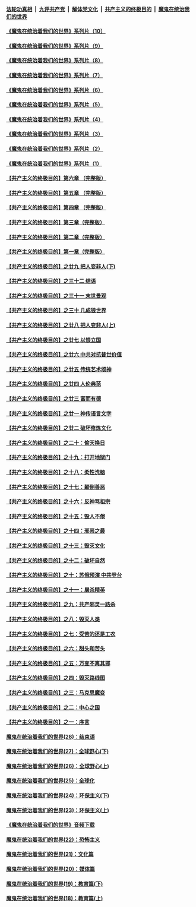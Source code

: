 ####  [法轮功真相](../../../../basic/blob/master/README.md?t=08272331) &nbsp;|&nbsp; [九评共产党](../../../../9ping.md/blob/master/README.md?t=08272331) &nbsp;|&nbsp; [解体党文化](../../../../jtdwh.md/blob/master/README.md?t=08272331)  &nbsp;|&nbsp; [共产主义的终极目的](../../../../gczydzjmd.md/blob/master/README.md?t=08272331) &nbsp;|&nbsp; [魔鬼在统治我们的世界](../../../../mgztzwmdsj.md/blob/master/README.md?t=08272331) 

#### [《魔鬼在统治着我们的世界》系列片（10）](../pages/nsc422/n12292670.md?t=08272331) 

#### [《魔鬼在统治着我们的世界》系列片（9）](../pages/nsc422/n12290859.md?t=08272331) 

#### [《魔鬼在统治着我们的世界》系列片（8）](../pages/nsc422/n12287445.md?t=08272331) 

#### [《魔鬼在统治着我们的世界》系列片（7）](../pages/nsc422/n12283425.md?t=08272331) 

#### [《魔鬼在统治着我们的世界》系列片（6）](../pages/nsc422/n12282314.md?t=08272331) 

#### [《魔鬼在统治着我们的世界》系列片（5）](../pages/nsc422/n12281419.md?t=08272331) 

#### [《魔鬼在统治着我们的世界》系列片（4）](../pages/nsc422/n12274024.md?t=08272331) 

#### [《魔鬼在统治着我们的世界》系列片（3）](../pages/nsc422/n12271322.md?t=08272331) 

#### [《魔鬼在统治着我们的世界》系列片（2）](../pages/nsc422/n12269049.md?t=08272331) 

#### [《魔鬼在统治着我们的世界》系列片（1）](../pages/nsc422/n12267575.md?t=08272331) 

#### [【共产主义的终极目的】第六章 （完整版）](../pages/nsc422/n11428913.md?t=08272331) 

#### [【共产主义的终极目的】第五章 （完整版）](../pages/nsc422/n11428912.md?t=08272331) 

#### [【共产主义的终极目的】第四章 （完整版）](../pages/nsc422/n11428907.md?t=08272331) 

#### [【共产主义的终极目的】第三章（完整版）](../pages/nsc422/n11428848.md?t=08272331) 

#### [【共产主义的终极目的】第二章（完整版）](../pages/nsc422/n11428831.md?t=08272331) 

#### [【共产主义的终极目的】第一章（完整版）](../pages/nsc422/n11417651.md?t=08272331) 

#### [【共产主义的终极目的】之廿九 把人变非人(下)](../pages/nsc422/n11344140.md?t=08272331) 

#### [【共产主义的终极目的】之三十二 结语](../pages/nsc422/n11360535.md?t=08272331) 

#### [【共产主义的终极目的】之三十一 末世景观](../pages/nsc422/n11351129.md?t=08272331) 

#### [【共产主义的终极目的】之三十 几成狼世界](../pages/nsc422/n11348280.md?t=08272331) 

#### [【共产主义的终极目的】之廿八 把人变非人(上)](../pages/nsc422/n11340492.md?t=08272331) 

#### [【共产主义的终极目的】之廿七 以恨立国](../pages/nsc422/n11336944.md?t=08272331) 

#### [【共产主义的终极目的】之廿六 中共对抗普世价值](../pages/nsc422/n11324785.md?t=08272331) 

#### [【共产主义的终极目的】之廿五 传统艺术颂神](../pages/nsc422/n11296396.md?t=08272331) 

#### [【共产主义的终极目的】之廿四 人伦典范](../pages/nsc422/n11296397.md?t=08272331) 

#### [【共产主义的终极目的】之廿三 富而有德](../pages/nsc422/n11283598.md?t=08272331) 

#### [【共产主义的终极目的】之廿一 神传语言文字](../pages/nsc422/n11263265.md?t=08272331) 

#### [【共产主义的终极目的】之廿二 破坏修炼文化](../pages/nsc422/n11245728.md?t=08272331) 

#### [【共产主义的终极目的】之二十：偷天换日](../pages/nsc422/n11238846.md?t=08272331) 

#### [【共产主义的终极目的】之十九：打开地狱门](../pages/nsc422/n11206376.md?t=08272331) 

#### [【共产主义的终极目的】之十八：柔性洗脑](../pages/nsc422/n11199994.md?t=08272331) 

#### [【共产主义的终极目的】之十七：颠倒善恶](../pages/nsc422/n11179782.md?t=08272331) 

#### [【共产主义的终极目的】之十六：反神骂祖宗](../pages/nsc422/n11166798.md?t=08272331) 

#### [【共产主义的终极目的】之十五：毁人不倦](../pages/nsc422/n11166792.md?t=08272331) 

#### [【共产主义的终极目的】之十四：邪恶之最](../pages/nsc422/n11150249.md?t=08272331) 

#### [【共产主义的终极目的】之十三：毁灭文化](../pages/nsc422/n11135227.md?t=08272331) 

#### [【共产主义的终极目的】之十二：破坏自然](../pages/nsc422/n11135214.md?t=08272331) 

#### [【共产主义的终极目的】之十：苏俄预演 中共登台](../pages/nsc422/n11118424.md?t=08272331) 

#### [【共产主义的终极目的】之十一：屠杀精英](../pages/nsc422/n11118442.md?t=08272331) 

#### [【共产主义的终极目的】之九：共产邪灵一路杀](../pages/nsc422/n11114139.md?t=08272331) 

#### [【共产主义的终极目的】之八：毁灭人类](../pages/nsc422/n11108503.md?t=08272331) 

#### [【共产主义的终极目的】之七：受苦的还是工农](../pages/nsc422/n11101809.md?t=08272331) 

#### [【共产主义的终极目的】之六：甜头和苦头](../pages/nsc422/n11096971.md?t=08272331) 

#### [【共产主义的终极目的】之五：万变不离其邪](../pages/nsc422/n11091285.md?t=08272331) 

#### [【共产主义的终极目的】之四：毁灭路线图](../pages/nsc422/n11086284.md?t=08272331) 

#### [【共产主义的终极目的】之三：马克思魔变](../pages/nsc422/n11061941.md?t=08272331) 

#### [【共产主义的终极目的】之二：中心之国](../pages/nsc422/n11047728.md?t=08272331) 

#### [【共产主义的终极目的】之一：序言](../pages/nsc422/n11086077.md?t=08272331) 

#### [魔鬼在统治着我们的世界(28)：结束语](../pages/nsc422/n10936246.md?t=08272331) 

#### [魔鬼在统治着我们的世界(27)：全球野心(下)](../pages/nsc422/n10928319.md?t=08272331) 

#### [魔鬼在统治着我们的世界(26)：全球野心(上)](../pages/nsc422/n10900318.md?t=08272331) 

#### [魔鬼在统治着我们的世界(25)：全球化](../pages/nsc422/n10788205.md?t=08272331) 

#### [魔鬼在统治着我们的世界(24)：环保主义(下)](../pages/nsc422/n10695307.md?t=08272331) 

#### [魔鬼在统治着我们的世界(23)：环保主义(上)](../pages/nsc422/n10688613.md?t=08272331) 

#### [《魔鬼在统治着我们的世界》音频下载](../pages/nsc422/n10635553.md?t=08272331) 

#### [魔鬼在统治着我们的世界(22)：恐怖主义](../pages/nsc422/n10614727.md?t=08272331) 

#### [魔鬼在统治着我们的世界(21)：文化篇](../pages/nsc422/n10597706.md?t=08272331) 

#### [魔鬼在统治着我们的世界(20)：媒体篇](../pages/nsc422/n10586579.md?t=08272331) 

#### [魔鬼在统治着我们的世界(19)：教育篇(下)](../pages/nsc422/n10564808.md?t=08272331) 

#### [魔鬼在统治着我们的世界(18)：教育篇(上)](../pages/nsc422/n10526970.md?t=08272331) 


